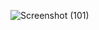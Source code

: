 
![Screenshot (101)](https://user-images.githubusercontent.com/76200523/135735255-8662173d-2da4-47c2-82a9-d8d2e8a244d3.png)
